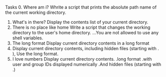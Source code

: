 Tasks
0. Where am i?
Whrite a script that prints the absolute path name of the current working directory.
1. What's in there?
Display the contents list of your current directory.
2. There is no place like home
Write a script that changes the working directory to the user's home directory.
...You are not allowed to use any shell variables.
3. The long format
Display current directory contents in a long format
4. Display current directory contents, including hidden files (starting with . ), Use the long format.
5. I love numbers
Display current directory contents.
.long format
.with user and group IDs displayed numerically
.And hidden files (starting with .)
